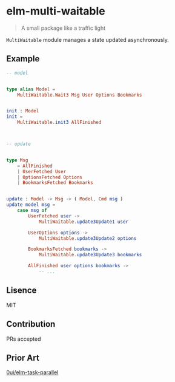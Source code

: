# elm-multi-waitable
> A small package like a traffic light

`MultiWaitable` module manages a state updated asynchronously.

## Example
```elm
-- model


type alias Model =
    MultiWaitable.Wait3 Msg User Options Bookmarks


init : Model
init =
    MultiWaitable.init3 AllFinished



-- update


type Msg
    = AllFinished
    | UserFetched User
    | OptionsFetched Options
    | BookmarksFetched Bookmarks


update : Model -> Msg -> ( Model, Cmd msg )
update model msg =
    case msg of
        UserFetched user ->
            MultiWaitable.update3Update1 user

        UserOptions options ->
            MultiWaitable.update3Update2 options

        BookmarksFetched bookmarks ->
            MultiWaitable.update3Update3 bookmarks

        AllFinished user options bookmarks ->
            -- ...
```

## Lisence
MIT

## Contribution
PRs accepted

## Prior Art
[0ui/elm-task-parallel](https://package.elm-lang.org/packages/0ui/elm-task-parallel/latest)
